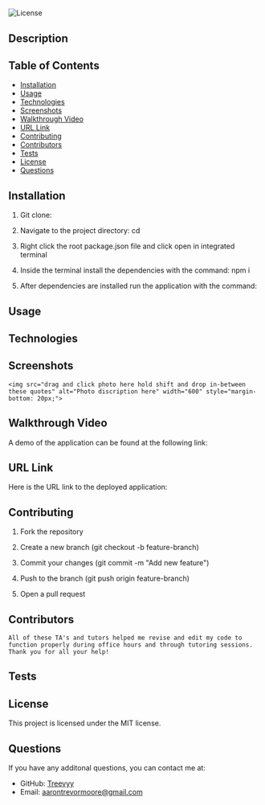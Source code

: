 # 

  ![License](https://img.shields.io/badge/License-MIT-blue.svg)

  ## Description
  

  ## Table of Contents
  - [Installation](#installation)
  - [Usage](#usage)
  - [Technologies](#technologies)
  - [Screenshots](#screenshots)
  - [Walkthrough Video](#walkthrough-video)
  - [URL Link](#url-link)
  - [Contributing](#contributing)
  - [Contributors](#contributors)
  - [Tests](#tests)
  - [License](#license)
  - [Questions](#questions)

  ## Installation
  
  1. Git clone: 

  2. Navigate to the project directory: cd 

  3. Right click the root package.json file and click open in integrated terminal

  4. Inside the terminal install the dependencies with the command: npm i

  5. After dependencies are installed run the application with the command: 

  ## Usage
  

  ## Technologies
  

  ## Screenshots
  
    <img src="drag and click photo here hold shift and drop in-between these quotes" alt="Photo discription here" width="600" style="margin-bottom: 20px;">
  
  ## Walkthrough Video
  A demo of the application can be found at the following link: 

  ## URL Link
   Here is the URL link to the deployed application: 
  
  ## Contributing
  
  1. Fork the repository

  2. Create a new branch (git checkout -b feature-branch)

  3. Commit your changes (git commit -m "Add new feature")

  4. Push to the branch (git push origin feature-branch)

  5. Open a pull request

  ## Contributors
    All of these TA's and tutors helped me revise and edit my code to function properly during office hours and through tutoring sessions. Thank you for all your help!

  ## Tests
  

  ## License
  
  This project is licensed under the MIT license.

  ## Questions
  If you have any additonal questions, you can contact me at:
  - GitHub: [Treevyy](https://github.com/Treevyy)
  - Email: [aarontrevormoore@gmail.com](mailto:aarontrevormoore@gmail.com)
